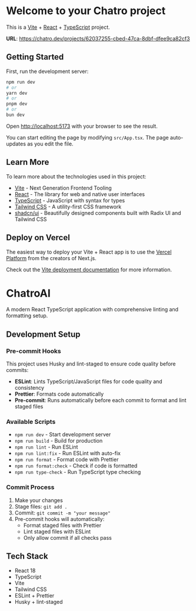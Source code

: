 # Welcome to your Chatro project

This is a [Vite](https://vitejs.dev/) + [React](https://react.dev/) +
[TypeScript](https://www.typescriptlang.org/) project.

**URL**: https://chatro.dev/projects/62037255-cbed-47ca-8dbf-dfee9ca82cf3

## Getting Started

First, run the development server:

```bash
npm run dev
# or
yarn dev
# or
pnpm dev
# or
bun dev
```

Open [http://localhost:5173](http://localhost:5173) with your browser to see the result.

You can start editing the page by modifying `src/App.tsx`. The page auto-updates as you edit the
file.

## Learn More

To learn more about the technologies used in this project:

- [Vite](https://vitejs.dev/) - Next Generation Frontend Tooling
- [React](https://react.dev/) - The library for web and native user interfaces
- [TypeScript](https://www.typescriptlang.org/) - JavaScript with syntax for types
- [Tailwind CSS](https://tailwindcss.com/) - A utility-first CSS framework
- [shadcn/ui](https://ui.shadcn.com/) - Beautifully designed components built with Radix UI and
  Tailwind CSS

## Deploy on Vercel

The easiest way to deploy your Vite + React app is to use the
[Vercel Platform](https://vercel.com/new?utm_medium=default-template&filter=vite&framework=react&utm_source=create-vite&utm_campaign=create-vite-app)
from the creators of Next.js.

Check out the [Vite deployment documentation](https://vitejs.dev/guide/static-deploy.html) for more
information.

# ChatroAI

A modern React TypeScript application with comprehensive linting and formatting setup.

## Development Setup

### Pre-commit Hooks

This project uses Husky and lint-staged to ensure code quality before commits:

- **ESLint**: Lints TypeScript/JavaScript files for code quality and consistency
- **Prettier**: Formats code automatically
- **Pre-commit**: Runs automatically before each commit to format and lint staged files

### Available Scripts

- `npm run dev` - Start development server
- `npm run build` - Build for production
- `npm run lint` - Run ESLint
- `npm run lint:fix` - Run ESLint with auto-fix
- `npm run format` - Format code with Prettier
- `npm run format:check` - Check if code is formatted
- `npm run type-check` - Run TypeScript type checking

### Commit Process

1. Make your changes
2. Stage files: `git add .`
3. Commit: `git commit -m "your message"`
4. Pre-commit hooks will automatically:
   - Format staged files with Prettier
   - Lint staged files with ESLint
   - Only allow commit if all checks pass

## Tech Stack

- React 18
- TypeScript
- Vite
- Tailwind CSS
- ESLint + Prettier
- Husky + lint-staged
